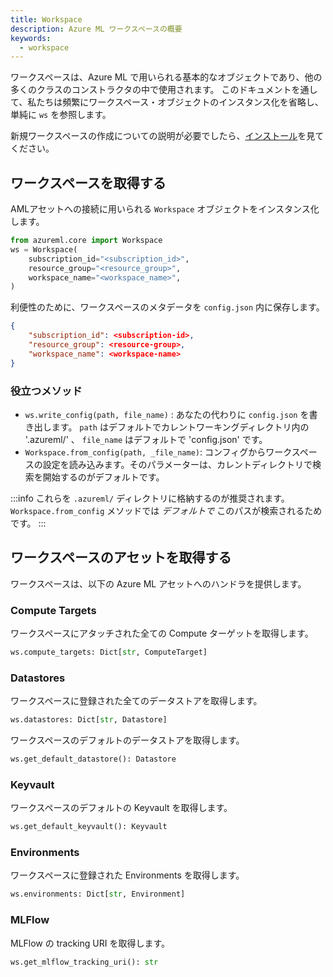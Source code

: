 ```yaml
---
title: Workspace
description: Azure ML ワークスペースの概要
keywords:
  - workspace
---
```


ワークスペースは、Azure ML で用いられる基本的なオブジェクトであり、他の多くのクラスのコンストラクタの中で使用されます。
このドキュメントを通して、私たちは頻繁にワークスペース・オブジェクトのインスタンス化を省略し、単純に `ws` を参照します。

新規ワークスペースの作成についての説明が必要でしたら、[インストール](installation)を見てください。

## ワークスペースを取得する

AMLアセットへの接続に用いられる `Workspace` オブジェクトをインスタンス化します。

```python title="run.py"
from azureml.core import Workspace
ws = Workspace(
    subscription_id="<subscription_id>",
    resource_group="<resource_group>",
    workspace_name="<workspace_name>",
)
```

利便性のために、ワークスペースのメタデータを `config.json` 内に保存します。

```json title=".azureml/config.json"
{
    "subscription_id": <subscription-id>,
    "resource_group": <resource-group>,
    "workspace_name": <workspace-name>
}
```

### 役立つメソッド

- `ws.write_config(path, file_name)` : あなたの代わりに `config.json` を書き出します。 `path` はデフォルトでカレントワーキングディレクトリ内の '.azureml/' 、 `file_name` はデフォルトで 'config.json' です。
- `Workspace.from_config(path, _file_name)`: コンフィグからワークスペースの設定を読み込みます。そのパラメーターは、カレントディレクトリで検索を開始するのがデフォルトです。

:::info
これらを `.azureml/` ディレクトリに格納するのが推奨されます。 `Workspace.from_config` メソッドでは _デフォルトで_ このパスが検索されるためです。
:::

## ワークスペースのアセットを取得する

ワークスペースは、以下の Azure ML アセットへのハンドラを提供します。

### Compute Targets

ワークスペースにアタッチされた全ての Compute ターゲットを取得します。

```python
ws.compute_targets: Dict[str, ComputeTarget]
```

### Datastores

ワークスペースに登録された全てのデータストアを取得します。

```python
ws.datastores: Dict[str, Datastore]
```

ワークスペースのデフォルトのデータストアを取得します。

```python
ws.get_default_datastore(): Datastore
```

### Keyvault

ワークスペースのデフォルトの Keyvault を取得します。

```python
ws.get_default_keyvault(): Keyvault
```

### Environments

ワークスペースに登録された Environments を取得します。

```python
ws.environments: Dict[str, Environment]
```

### MLFlow

MLFlow の tracking URI を取得します。

```python
ws.get_mlflow_tracking_uri(): str
```
